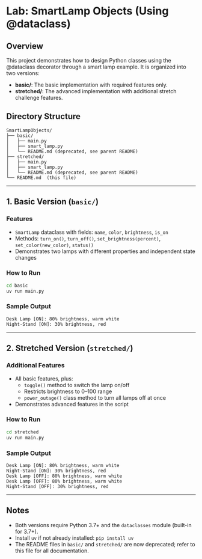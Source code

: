 # Lab: SmartLamp Objects (Using @dataclass)

## Overview
This project demonstrates how to design Python classes using the @dataclass decorator through a smart lamp example. It is organized into two versions:
- **basic/**: The basic implementation with required features only.
- **stretched/**: The advanced implementation with additional stretch challenge features.

## Directory Structure
```
SmartLampObjects/
├── basic/
│   ├── main.py
│   ├── smart_lamp.py
│   └── README.md (deprecated, see parent README)
├── stretched/
│   ├── main.py
│   ├── smart_lamp.py
│   └── README.md (deprecated, see parent README)
└── README.md  (this file)
```

---

## 1. Basic Version (`basic/`)
### Features
- `SmartLamp` dataclass with fields: `name`, `color`, `brightness`, `is_on`
- Methods: `turn_on()`, `turn_off()`, `set_brightness(percent)`, `set_color(new_color)`, `status()`
- Demonstrates two lamps with different properties and independent state changes

### How to Run
```bash
cd basic
uv run main.py
```

### Sample Output
```
Desk Lamp [ON]: 80% brightness, warm white
Night-Stand [ON]: 30% brightness, red
```

---

## 2. Stretched Version (`stretched/`)
### Additional Features
- All basic features, plus:
  - `toggle()` method to switch the lamp on/off
  - Restricts brightness to 0–100 range
  - `power_outage()` class method to turn all lamps off at once
- Demonstrates advanced features in the script

### How to Run
```bash
cd stretched
uv run main.py
```

### Sample Output
```
Desk Lamp [ON]: 80% brightness, warm white
Night-Stand [ON]: 30% brightness, red
Desk Lamp [OFF]: 80% brightness, warm white
Desk Lamp [OFF]: 80% brightness, warm white
Night-Stand [OFF]: 30% brightness, red
```

---

## Notes
- Both versions require Python 3.7+ and the `dataclasses` module (built-in for 3.7+).
- Install `uv` if not already installed: `pip install uv`
- The README files in `basic/` and `stretched/` are now deprecated; refer to this file for all documentation.

